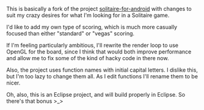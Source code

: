 This is basically a fork of the project [solitaire-for-android](http://code.google.com/p/solitaire-for-android/) with changes to suit my crazy desires for what I'm looking for in a Solitaire game.

I'd like to add my own type of scoring, which is much more casually focused than either "standard" or "vegas" scoring.

If I'm feeling particularly ambitious, I'll rewrite the render loop to use OpenGL for the board, since I think that would both improve performance and allow me to fix some of the kind of hacky code in there now.

Also, the project uses function names with initial capital letters.  I dislike this, but I'm too lazy to change them all.  As I edit functions I'll rename them to be nicer.

Oh, also, this is an Eclipse project, and will build properly in Eclipse.  So there's that bonus >_> 